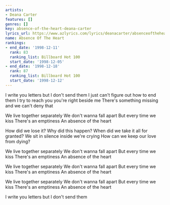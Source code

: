 ```yaml
---
artists:
- Deana Carter
features: []
genres: []
key: absence-of-the-heart-deana-carter
lyrics_url: https://www.azlyrics.com/lyrics/deanacarter/absenceoftheheart.html
name: Absence Of The Heart
rankings:
- end_date: '1998-12-11'
  rank: 83
  ranking_list: Billboard Hot 100
  start_date: '1998-12-05'
- end_date: '1998-12-18'
  rank: 87
  ranking_list: Billboard Hot 100
  start_date: '1998-12-12'
---
```


I write you letters but I don't send them
I just can't figure out how to end them
I try to reach you you're right beside me
There's something missing and we can't deny that

We live together separately
We don't wanna fall apart
But every time we kiss
There's an emptiness
An absence of the heart

How did we lose it? Why did this happen?
When did we take it all for granted?
We sit in silence inside we're crying
How can we keep our love from dying?

We live together separately
We don't wanna fall apart
But every time we kiss 
There's an emptiness
An absence of the heart

We live together separately
We don't wanna fall apart
But every time we kiss 
There's an emptiness
An absence of the heart

We live together separately
We don't wanna fall apart
But every time we kiss 
There's an emptiness
An absence of the heart

I write you letters but I don't send them



